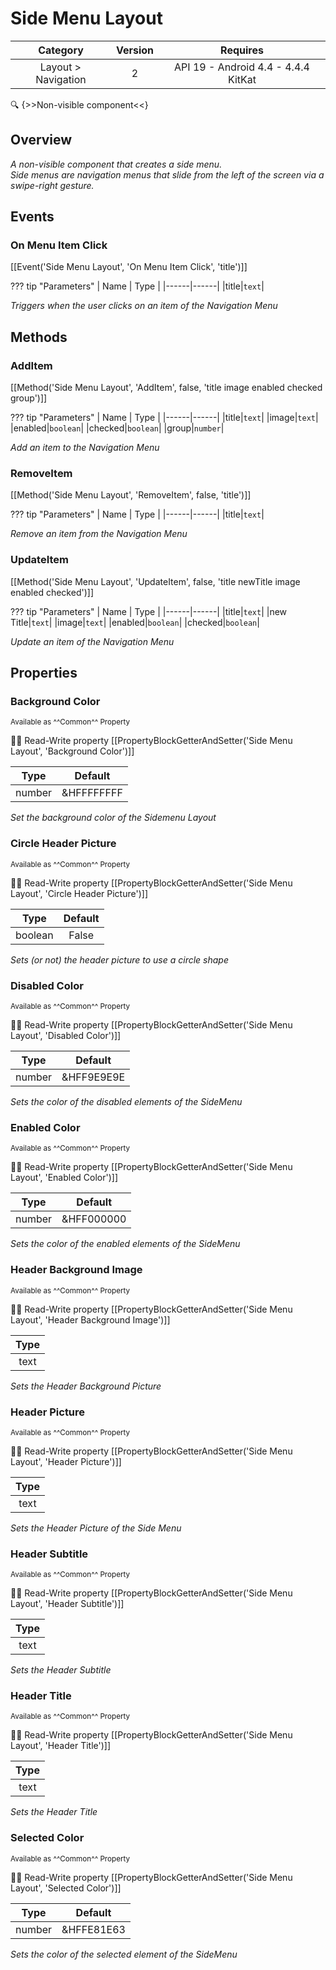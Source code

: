 # Side Menu Layout

| Category | Version | Requires |
|:--------:|:-------:|:--------:|
|Layout > Navigation|2|API 19 - Android 4.4 - 4.4.4 KitKat|

:mag: {>>Non-visible component<<}

## Overview

_A non-visible component that creates a side menu. <br>Side menus are navigation menus that slide from the left of the screen via a swipe-right gesture._

## Events

### On Menu Item Click

[[Event('Side Menu Layout', 'On Menu Item Click', 'title')]]

??? tip "Parameters"
    | Name | Type |
    |------|------|
    |title|`text`|


_Triggers when the user clicks on an item of the Navigation Menu_

## Methods

### AddItem

[[Method('Side Menu Layout', 'AddItem', false, 'title image enabled checked group')]]

??? tip "Parameters"
    | Name | Type |
    |------|------|
    |title|`text`|
    |image|`text`|
    |enabled|`boolean`|
    |checked|`boolean`|
    |group|`number`|


_Add an item to the Navigation Menu_

### RemoveItem

[[Method('Side Menu Layout', 'RemoveItem', false, 'title')]]

??? tip "Parameters"
    | Name | Type |
    |------|------|
    |title|`text`|


_Remove an item from the Navigation Menu_

### UpdateItem

[[Method('Side Menu Layout', 'UpdateItem', false, 'title newTitle image enabled checked')]]

??? tip "Parameters"
    | Name | Type |
    |------|------|
    |title|`text`|
    |new Title|`text`|
    |image|`text`|
    |enabled|`boolean`|
    |checked|`boolean`|


_Update an item of the Navigation Menu_

## Properties

### Background Color

<small>Available as ^^Common^^ Property</small>

:eyes::pencil: Read-Write property
[[PropertyBlockGetterAndSetter('Side Menu Layout', 'Background Color')]]

| Type | Default |
|:----:|:-------:|
|number|&HFFFFFFFF|

_Set the background color of the Sidemenu Layout_

### Circle Header Picture

<small>Available as ^^Common^^ Property</small>

:eyes::pencil: Read-Write property
[[PropertyBlockGetterAndSetter('Side Menu Layout', 'Circle Header Picture')]]

| Type | Default |
|:----:|:-------:|
|boolean|False|

_Sets (or not) the header picture to use a circle shape_

### Disabled Color

<small>Available as ^^Common^^ Property</small>

:eyes::pencil: Read-Write property
[[PropertyBlockGetterAndSetter('Side Menu Layout', 'Disabled Color')]]

| Type | Default |
|:----:|:-------:|
|number|&HFF9E9E9E|

_Sets the color of the disabled elements of the SideMenu_

### Enabled Color

<small>Available as ^^Common^^ Property</small>

:eyes::pencil: Read-Write property
[[PropertyBlockGetterAndSetter('Side Menu Layout', 'Enabled Color')]]

| Type | Default |
|:----:|:-------:|
|number|&HFF000000|

_Sets the color of the enabled elements of the SideMenu_

### Header Background Image

<small>Available as ^^Common^^ Property</small>

:eyes::pencil: Read-Write property
[[PropertyBlockGetterAndSetter('Side Menu Layout', 'Header Background Image')]]

| Type |
|:----:|
|text|

_Sets the Header Background Picture_

### Header Picture

<small>Available as ^^Common^^ Property</small>

:eyes::pencil: Read-Write property
[[PropertyBlockGetterAndSetter('Side Menu Layout', 'Header Picture')]]

| Type |
|:----:|
|text|

_Sets the Header Picture of the Side Menu_

### Header Subtitle

<small>Available as ^^Common^^ Property</small>

:eyes::pencil: Read-Write property
[[PropertyBlockGetterAndSetter('Side Menu Layout', 'Header Subtitle')]]

| Type |
|:----:|
|text|

_Sets the Header Subtitle_

### Header Title

<small>Available as ^^Common^^ Property</small>

:eyes::pencil: Read-Write property
[[PropertyBlockGetterAndSetter('Side Menu Layout', 'Header Title')]]

| Type |
|:----:|
|text|

_Sets the Header Title_

### Selected Color

<small>Available as ^^Common^^ Property</small>

:eyes::pencil: Read-Write property
[[PropertyBlockGetterAndSetter('Side Menu Layout', 'Selected Color')]]

| Type | Default |
|:----:|:-------:|
|number|&HFFE81E63|

_Sets the color of the selected element of the SideMenu_